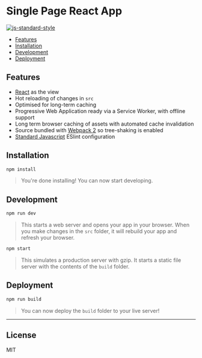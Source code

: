 # Single Page React App
[![js-standard-style](https://img.shields.io/badge/code%20style-standard-brightgreen.svg)](https://github.com/feross/standard)

- [Features](#features)
- [Installation](#installation)
- [Development](#development)
- [Deployment](#deployment)

## Features
- [React](https://facebook.github.io/react/) as the view
- Hot reloading of changes in `src`
- Optimised for long-term caching
- Progressive Web Application ready via a Service Worker, with offline support
- Long term browser caching of assets with automated cache invalidation
- Source bundled with [Webpack 2](https://webpack.js.org/) so tree-shaking is enabled
- [Standard Javascript](http://standardjs.com/) ESlint configuration


## Installation

```sh
npm install
```

> You're done installing! You can now start developing.

## Development

```sh
npm run dev
```

> This starts a web server and opens your app in your browser. When you make changes in the `src` folder, it will rebuild your app and refresh your browser.

```sh
npm start
```

> This simulates a production server with gzip. It starts a static file server with the contents of the `build` folder.


## Deployment

```sh
npm run build
```

> You can now deploy the `build` folder to your live server!


---


## License

MIT
